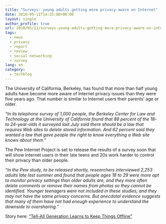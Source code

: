 ```yaml
---
title: "Surveys: young adults getting more privacy-aware on Internet"
date: 2010-05-11T14:25:00+00:00
layout: single
author_profile: true
url: 2010/05/11/surveys-young-adults-getting-more-privacy-aware-on-internet/
tags:
  - news
  - privacy
  - report
  - review
  - social networking
  - survey
lang: en
category: 
  - techblog
---
```

The University of California, Berkeley, has found that more than half young adults have become more aware of Internet privacy issues than they were five years ago. That number is similar to Internet users their parents’ age or older.

_“In its telephone survey of 1,000 people, the Berkeley Center for Law and Technology at the University of California found that 88 percent of the 18- to 24-year-olds it surveyed last July said there should be a law that requires Web sites to delete stored information. And 62 percent said they wanted a law that gave people the right to know everything a Web site knows about them.”_

The Pew Internet Project is set to release the results of a survey soon that will show Internet users in their late teens and 20s work harder to control their privacy than older people.

_“In the Pew study, to be released shortly, researchers interviewed 2,253 adults late last summer and found that people ages 18 to 29 were more apt to monitor privacy settings than older adults are, and they more often delete comments or remove their names from photos so they cannot be identified. Younger teenagers were not included in these studies, and they may not have the same privacy concerns. But anecdotal evidence suggests that many of them have not had enough experience to understand the downside to oversharing.”_

Story here: [“Tell-All Generation Learns to Keep Things Offline”](http://www.nytimes.com/2010/05/09/fashion/09privacy.html?hpw)